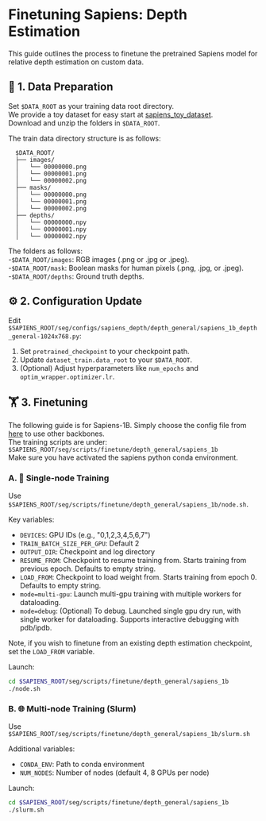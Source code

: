 # Finetuning Sapiens: Depth Estimation
This guide outlines the process to finetune the pretrained Sapiens model for relative depth estimation on custom data.


## 📂 1. Data Preparation
Set `$DATA_ROOT` as your training data root directory.\
We provide a toy dataset for easy start at [sapiens_toy_dataset](https://huggingface.co/datasets/facebook/sapiens_toy_dataset).\
Download and unzip the folders in ```$DATA_ROOT```.

The train data directory structure is as follows:

      $DATA_ROOT/
      ├── images/
      │   └── 00000000.png
      │   └── 00000001.png
      │   └── 00000002.png
      ├── masks/
      │   └── 00000000.png
      │   └── 00000001.png
      │   └── 00000002.png
      ├── depths/
      │   └── 00000000.npy
      │   └── 00000001.npy
      │   └── 00000002.npy

The folders as follows:\
-`$DATA_ROOT/images`: RGB images (.png or .jpg or .jpeg).\
-`$DATA_ROOT/mask`: Boolean masks for human pixels (.png, .jpg, or .jpeg). \
-`$DATA_ROOT/depths`: Ground truth depths.

## ⚙️ 2. Configuration Update

Edit `$SAPIENS_ROOT/seg/configs/sapiens_depth/depth_general/sapiens_1b_depth_general-1024x768.py`:

1. Set `pretrained_checkpoint` to your checkpoint path.
2. Update `dataset_train.data_root` to your `$DATA_ROOT`.
3. (Optional) Adjust hyperparameters like `num_epochs` and `optim_wrapper.optimizer.lr`.


## 🏋️ 3. Finetuning

The following guide is for Sapiens-1B. Simply choose the config file from [here](../../seg/configs/sapiens_depth/depth_general/) to use other backbones.\
The training scripts are under: `$SAPIENS_ROOT/seg/scripts/finetune/depth_general/sapiens_1b`\
Make sure you have activated the sapiens python conda environment.


### A. 🚀 Single-node Training
Use `$SAPIENS_ROOT/seg/scripts/finetune/depth_general/sapiens_1b/node.sh`.

Key variables:
- `DEVICES`: GPU IDs (e.g., "0,1,2,3,4,5,6,7")
- `TRAIN_BATCH_SIZE_PER_GPU`: Default 2
- `OUTPUT_DIR`: Checkpoint and log directory
- `RESUME_FROM`: Checkpoint to resume training from. Starts training from previous epoch. Defaults to empty string.
- `LOAD_FROM`: Checkpoint to load weight from. Starts training from epoch 0. Defaults to empty string.
- `mode=multi-gpu`: Launch multi-gpu training with multiple workers for dataloading.
- `mode=debug`: (Optional) To debug. Launched single gpu dry run, with single worker for dataloading. Supports interactive debugging with pdb/ipdb.

Note, if you wish to finetune from an existing depth estimation checkpoint, set the `LOAD_FROM` variable.

Launch:
```bash
cd $SAPIENS_ROOT/seg/scripts/finetune/depth_general/sapiens_1b
./node.sh
  ```

### B. 🌐 Multi-node Training (Slurm)

Use `$SAPIENS_ROOT/seg/scripts/finetune/depth_general/sapiens_1b/slurm.sh`

Additional variables:
- `CONDA_ENV`: Path to conda environment
- `NUM_NODES`: Number of nodes (default 4, 8 GPUs per node)

Launch:
```bash
cd $SAPIENS_ROOT/seg/scripts/finetune/depth_general/sapiens_1b
./slurm.sh
  ```
